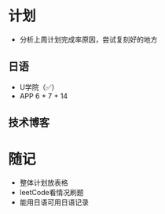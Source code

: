 # 计划
- 分析上周计划完成率原因，尝试复刻好的地方
## 日语
- U学院（✅）
- APP 6 + 7 + 14
## 技术博客
# 随记
- 整体计划放表格
- leetCode看情况刷题
- 能用日语可用日语记录